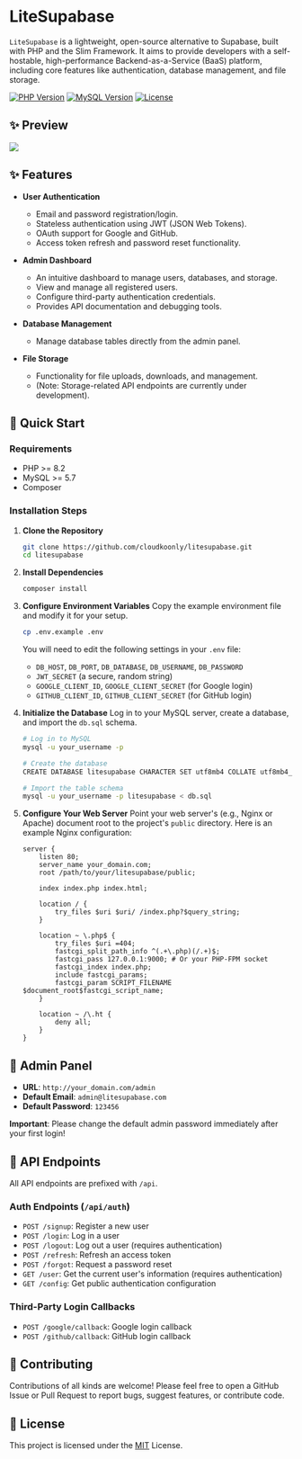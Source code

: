 # LiteSupabase

`LiteSupabase` is a lightweight, open-source alternative to Supabase, built with PHP and the Slim Framework. It aims to provide developers with a self-hostable, high-performance Backend-as-a-Service (BaaS) platform, including core features like authentication, database management, and file storage.

[![PHP Version](https://img.shields.io/badge/PHP-%3E%3D8.2-blue.svg)](https://php.net)
[![MySQL Version](https://img.shields.io/badge/MySQL-%3E%3D5.7-blue.svg)](https://www.mysql.com)
[![License](https://img.shields.io/badge/license-MIT-green.svg)](https://opensource.org/licenses/MIT)

## ✨ Preview

![](https://cdn2.koonly.com/images/2025-05-20/litesupabase-20250520-151449_1200.webp)

## ✨ Features

- **User Authentication**
  - Email and password registration/login.
  - Stateless authentication using JWT (JSON Web Tokens).
  - OAuth support for Google and GitHub.
  - Access token refresh and password reset functionality.

- **Admin Dashboard**
  - An intuitive dashboard to manage users, databases, and storage.
  - View and manage all registered users.
  - Configure third-party authentication credentials.
  - Provides API documentation and debugging tools.

- **Database Management**
  - Manage database tables directly from the admin panel.

- **File Storage**
  - Functionality for file uploads, downloads, and management.
  - (Note: Storage-related API endpoints are currently under development).

## 🚀 Quick Start

### Requirements
- PHP >= 8.2
- MySQL >= 5.7
- Composer

### Installation Steps

1.  **Clone the Repository**
    ```bash
    git clone https://github.com/cloudkoonly/litesupabase.git
    cd litesupabase
    ```

2.  **Install Dependencies**
    ```bash
    composer install
    ```

3.  **Configure Environment Variables**
    Copy the example environment file and modify it for your setup.
    ```bash
    cp .env.example .env
    ```
    You will need to edit the following settings in your `.env` file:
    - `DB_HOST`, `DB_PORT`, `DB_DATABASE`, `DB_USERNAME`, `DB_PASSWORD`
    - `JWT_SECRET` (a secure, random string)
    - `GOOGLE_CLIENT_ID`, `GOOGLE_CLIENT_SECRET` (for Google login)
    - `GITHUB_CLIENT_ID`, `GITHUB_CLIENT_SECRET` (for GitHub login)

4.  **Initialize the Database**
    Log in to your MySQL server, create a database, and import the `db.sql` schema.
    ```bash
    # Log in to MySQL
    mysql -u your_username -p

    # Create the database
    CREATE DATABASE litesupabase CHARACTER SET utf8mb4 COLLATE utf8mb4_unicode_ci;

    # Import the table schema
    mysql -u your_username -p litesupabase < db.sql
    ```

5.  **Configure Your Web Server**
    Point your web server's (e.g., Nginx or Apache) document root to the project's `public` directory. Here is an example Nginx configuration:

    ```nginx
    server {
        listen 80;
        server_name your_domain.com;
        root /path/to/your/litesupabase/public;

        index index.php index.html;

        location / {
            try_files $uri $uri/ /index.php?$query_string;
        }

        location ~ \.php$ {
            try_files $uri =404;
            fastcgi_split_path_info ^(.+\.php)(/.+)$;
            fastcgi_pass 127.0.0.1:9000; # Or your PHP-FPM socket
            fastcgi_index index.php;
            include fastcgi_params;
            fastcgi_param SCRIPT_FILENAME $document_root$fastcgi_script_name;
        }

        location ~ /\.ht {
            deny all;
        }
    }
    ```

## 🔑 Admin Panel

- **URL**: `http://your_domain.com/admin`
- **Default Email**: `admin@litesupabase.com`
- **Default Password**: `123456`

**Important**: Please change the default admin password immediately after your first login!

## 📖 API Endpoints

All API endpoints are prefixed with `/api`.

### Auth Endpoints (`/api/auth`)

- `POST /signup`: Register a new user
- `POST /login`: Log in a user
- `POST /logout`: Log out a user (requires authentication)
- `POST /refresh`: Refresh an access token
- `POST /forgot`: Request a password reset
- `GET /user`: Get the current user's information (requires authentication)
- `GET /config`: Get public authentication configuration

### Third-Party Login Callbacks

- `POST /google/callback`: Google login callback
- `POST /github/callback`: GitHub login callback

## 🤝 Contributing

Contributions of all kinds are welcome! Please feel free to open a GitHub Issue or Pull Request to report bugs, suggest features, or contribute code.

## 📄 License

This project is licensed under the [MIT](LICENSE) License.
